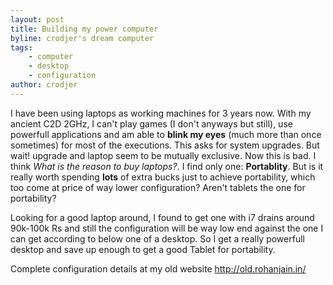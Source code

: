 ```yaml
---
layout: post
title: Building my power computer
byline: crodjer's dream computer
tags:
    - computer
    - desktop
    - configuration
author: crodjer
---
```


I have been using laptops as working machines for 3 years now. With my ancient
C2D 2GHz, I can't play games (I don't anyways but still), use powerfull
applications and am able to **blink my eyes** (much more than once sometimes)
for most of the executions. This asks for system upgrades. But wait! upgrade
and laptop seem to be mutually exclusive. Now this is bad. I think *What is
the reason to buy laptops?*. I find only one: **Portablity**. But is it really
worth spending **lots** of extra bucks just to achieve portability, which too
come at price of way lower configuration? Aren't tablets the one for portability?  

Looking for a good laptop around, I found to get one with i7 drains around
90k-100k Rs and still the configuration will be way low end against the one
I can get according to below one of a desktop. So I get a really powerfull
desktop and save up enough to get a good Tablet for portability.

Complete configuration details at my old website <http://old.rohanjain.in/>
